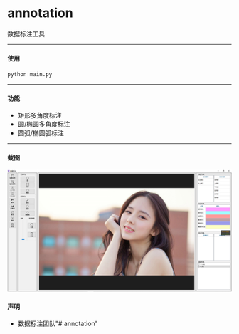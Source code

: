 # annotation
数据标注工具


---
#### 使用
```python
python main.py
```


---
#### 功能
* 矩形多角度标注
* 圆/椭圆多角度标注
* 圆弧/椭圆弧标注

---

#### 截图
![工具](pic/readme.jpg)


#### 声明
* 数据标注团队"# annotation" 

